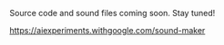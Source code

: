 Source code and sound files coming soon. Stay tuned!

https://aiexperiments.withgoogle.com/sound-maker
